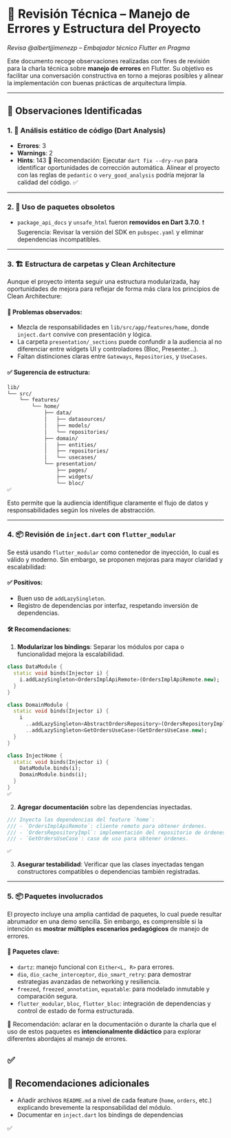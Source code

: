 # 🧠 Revisión Técnica – Manejo de Errores y Estructura del Proyecto

_Revisa @albertjjimenezp – Embajador técnico Flutter en Pragma_

Este documento recoge observaciones realizadas con fines de revisión para la charla técnica sobre **manejo de errores** en Flutter. Su objetivo es facilitar una conversación constructiva en torno a mejoras posibles y alinear la implementación con buenas prácticas de arquitectura limpia.

---

## 🔎 Observaciones Identificadas

### 1. 🔧 Análisis estático de código (Dart Analysis)
- **Errores**: 3
- **Warnings**: 2
- **Hints**: 143
  📝 Recomendación: Ejecutar `dart fix --dry-run` para identificar oportunidades de corrección automática. Alinear el proyecto con las reglas de `pedantic` o `very_good_analysis` podría mejorar la calidad del código.
✅
---

### 2. 🧼 Uso de paquetes obsoletos

- `package_api_docs` y `unsafe_html` fueron **removidos en Dart 3.7.0**.
  ❗ Sugerencia: Revisar la versión del SDK en `pubspec.yaml` y eliminar dependencias incompatibles.

---

### 3. 🏗️ Estructura de carpetas y Clean Architecture

Aunque el proyecto intenta seguir una estructura modularizada, hay oportunidades de mejora para reflejar de forma más clara los principios de Clean Architecture:

#### 🔹 Problemas observados:
- Mezcla de responsabilidades en `lib/src/app/features/home`, donde `inject.dart` convive con presentación y lógica.
- La carpeta `presentation/_sections` puede confundir a la audiencia al no diferenciar entre widgets UI y controladores (Bloc, Presenter...).
- Faltan distinciones claras entre `Gateways`, `Repositories`, y `UseCases`.

#### ✅ Sugerencia de estructura:

```bash
lib/
└── src/
    └── features/
        └── home/
            ├── data/
            │   ├── datasources/
            │   ├── models/
            │   └── repositories/
            ├── domain/
            │   ├── entities/
            │   ├── repositories/
            │   └── usecases/
            └── presentation/
                ├── pages/
                ├── widgets/
                └── bloc/
✅
```

Esto permite que la audiencia identifique claramente el flujo de datos y responsabilidades según los niveles de abstracción.

---

### 4. 📦 Revisión de `inject.dart` con `flutter_modular`

Se está usando `flutter_modular` como contenedor de inyección, lo cual es válido y moderno. Sin embargo, se proponen mejoras para mayor claridad y escalabilidad:

#### ✅ Positivos:
- Buen uso de `addLazySingleton`.
- Registro de dependencias por interfaz, respetando inversión de dependencias.

#### 🛠️ Recomendaciones:

1. **Modularizar los bindings**: Separar los módulos por capa o funcionalidad mejora la escalabilidad.

```dart
class DataModule {
  static void binds(Injector i) {
    i.addLazySingleton<OrdersImplApiRemote>(OrdersImplApiRemote.new);
  }
}

class DomainModule {
  static void binds(Injector i) {
    i
      ..addLazySingleton<AbstractOrdersRepository>(OrdersRepositoryImpl.new)
      ..addLazySingleton<GetOrdersUseCase>(GetOrdersUseCase.new);
  }
}

class InjectHome {
  static void binds(Injector i) {
    DataModule.binds(i);
    DomainModule.binds(i);
  }
}
✅
```

2. **Agregar documentación** sobre las dependencias inyectadas.

```dart
/// Inyecta las dependencias del feature `home`:
/// - `OrdersImplApiRemote`: cliente remoto para obtener órdenes.
/// - `OrdersRepositoryImpl`: implementación del repositorio de órdenes.
/// - `GetOrdersUseCase`: caso de uso para obtener órdenes.

✅
```

3. **Asegurar testabilidad**: Verificar que las clases inyectadas tengan constructores compatibles o dependencias también registradas.

---

### 5. 📦 Paquetes involucrados

El proyecto incluye una amplia cantidad de paquetes, lo cual puede resultar abrumador en una demo sencilla. Sin embargo, es comprensible si la intención es **mostrar múltiples escenarios pedagógicos** de manejo de errores.

#### 🧩 Paquetes clave:
- `dartz`: manejo funcional con `Either<L, R>` para errores.
- `dio`, `dio_cache_interceptor`, `dio_smart_retry`: para demostrar estrategias avanzadas de networking y resiliencia.
- `freezed`, `freezed_annotation`, `equatable`: para modelado inmutable y comparación segura.
- `flutter_modular`, `bloc`, `flutter_bloc`: integración de dependencias y control de estado de forma estructurada.

📝 Recomendación: aclarar en la documentación o durante la charla que el uso de estos paquetes es **intencionalmente didáctico** para explorar diferentes abordajes al manejo de errores.

✅
---

## 📘 Recomendaciones adicionales

- Añadir archivos `README.md` a nivel de cada feature (`home`, `orders`, etc.) explicando brevemente la responsabilidad del módulo.
- Documentar en `inject.dart` los bindings de dependencias

✅

